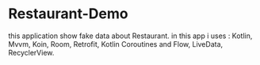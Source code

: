 # Restaurant-Demo
this application show fake data about Restaurant.
in this app i uses :
Kotlin,
Mvvm,
Koin,
Room,
Retrofit,
Kotlin Coroutines and Flow,
LiveData,
RecyclerView.
